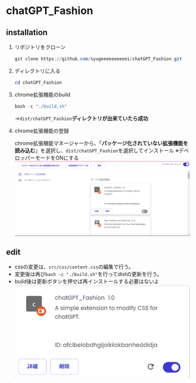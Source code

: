 # chatGPT_Fashion

## installation

1. リポジトリをクローン

    ```powershell
    git clone https://github.com/syugeeeeeeeeeei/chatGPT_Fashion.git
    ```

2. ディレクトリに入る

    ```powershell
    cd chatGPT_Fashion
    ```

3. chrome拡張機能のbuild

    ```powershell
    bash -c "./build.sh"
    ```

    →`dist/chatGPT_Fashion`**ディレクトリが出来ていたら成功**

4. chrome拡張機能の登録

    chrome拡張機能マネージャーから、「**パッケージ化されていない拡張機能を読み込む**」を選択し、`dist/chatGPT_Fashion`を選択してインストール
    ※デベロッパーモードをONにする
    ![chrome拡張機能マネージャー](./public/readme_img/extention_m.png)

## edit

- cssの変更は、`src/css/content.css`の編集で行う。
- 変更後は再び`bash -c "./build.sh"`を行ってdistの更新を行う。
- build後は更新ボタンを押せば再インストールする必要はないよ
    ![更新ボタン](./public/readme_img/extention_reload.png)